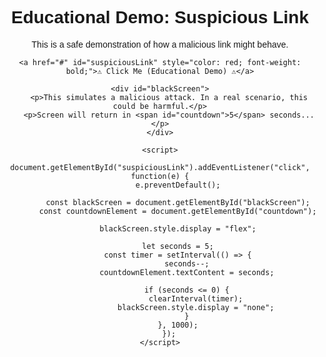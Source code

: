 <!DOCTYPE html>
<html>
<head>
    <title>Educational Demo - Suspicious Link</title>
    <style>
        body {
            font-family: Arial, sans-serif;
            text-align: center;
            padding: 50px;
        }
        #blackScreen {
            position: fixed;
            top: 0;
            left: 0;
            width: 100%;
            height: 100%;
            background-color: black;
            color: white;
            display: none;
            justify-content: center;
            align-items: center;
            font-size: 24px;
            z-index: 9999;
        }
    </style>
</head>
<body>
    <h1>Educational Demo: Suspicious Link</h1>
    <p>This is a safe demonstration of how a malicious link might behave.</p>
    
    <a href="#" id="suspiciousLink" style="color: red; font-weight: bold;">⚠️ Click Me (Educational Demo) ⚠️</a>
    
    <div id="blackScreen">
        <p>This simulates a malicious attack. In a real scenario, this could be harmful.</p>
        <p>Screen will return in <span id="countdown">5</span> seconds...</p>
    </div>

    <script>
        document.getElementById("suspiciousLink").addEventListener("click", function(e) {
            e.preventDefault();
            
            const blackScreen = document.getElementById("blackScreen");
            const countdownElement = document.getElementById("countdown");
            
            blackScreen.style.display = "flex";
            
            let seconds = 5;
            const timer = setInterval(() => {
                seconds--;
                countdownElement.textContent = seconds;
                
                if (seconds <= 0) {
                    clearInterval(timer);
                    blackScreen.style.display = "none";
                }
            }, 1000);
        });
    </script>
</body>
</html>
